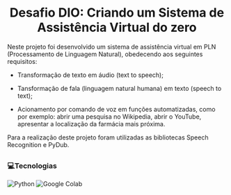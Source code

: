 <h1 align="center">Desafio DIO: Criando um Sistema de Assistência Virtual do zero</h1>

Neste projeto foi desenvolvido um sistema de assistência virtual em PLN (Processamento de Linguagem Natural), obedecendo aos seguintes requisitos: 

* Transformação de texto em áudio (text to speech); 

* Tansformação de fala (linguagem natural humana) em texto (speech to text); 

* Acionamento por comando de voz em funções automatizadas, como por exemplo: abrir uma pesquisa no Wikipedia, abrir o YouTube, apresentar a localização da farmácia mais próxima. 

Para a realização deste projeto foram utilizadas as bibliotecas Speech Recognition e PyDub.

##
<h3>💻Tecnologias</h3>

![Python](https://img.shields.io/badge/python-3670A0?style=for-the-badge&logo=python&logoColor=ffdd54)
![Google Colab](https://img.shields.io/badge/Google%20Colab-%23F9A825.svg?style=for-the-badge&logo=googlecolab&logoColor=white) 
